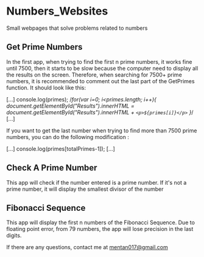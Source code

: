 # Numbers_Websites
Small webpages that solve problems related to numbers

## Get Prime Numbers
In the first app, when trying to find the first n prime numbers, it works fine until 7500, then it starts to be slow because the computer need to display all the 
results on the screen. Therefore, when searching for 7500+ prime numbers, it is recommended to comment out the last part of the GetPrimes function.
It should look like this:

[...]
console.log(primes);
/*for(var i=0; i<primes.length; i++){
    document.getElementById("Results").innerHTML = document.getElementById("Results").innerHTML + `<p>${primes[i]}</p>`
}*/
[...]

If you want to get the last number when trying to find more than 7500 prime numbers, you can do the following modification :

[...]
console.log(primes[totalPrimes-1]);
[...]

## Check A Prime Number
This app will check if the number entered is a prime number. If it's not a prime number, it will display the smallest divisor of the number

## Fibonacci Sequence
This app will display the first n numbers of the Fibonacci Sequence. Due to floating point error, from 79 numbers, the app will lose precision in the last digits.


If there are any questions, contact me at mentan017@gmail.com
